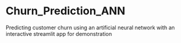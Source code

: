# Churn_Prediction_ANN
Predicting customer churn using an artificial neural network with an interactive streamlit app for demonstration 
